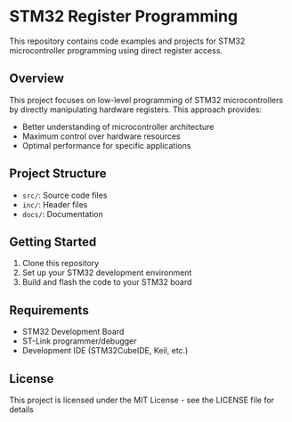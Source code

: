 # STM32 Register Programming

This repository contains code examples and projects for STM32 microcontroller programming using direct register access.

## Overview

This project focuses on low-level programming of STM32 microcontrollers by directly manipulating hardware registers. This approach provides:
- Better understanding of microcontroller architecture
- Maximum control over hardware resources
- Optimal performance for specific applications

## Project Structure

- `src/`: Source code files
- `inc/`: Header files
- `docs/`: Documentation

## Getting Started

1. Clone this repository
2. Set up your STM32 development environment
3. Build and flash the code to your STM32 board

## Requirements

- STM32 Development Board
- ST-Link programmer/debugger
- Development IDE (STM32CubeIDE, Keil, etc.)

## License

This project is licensed under the MIT License - see the LICENSE file for details 